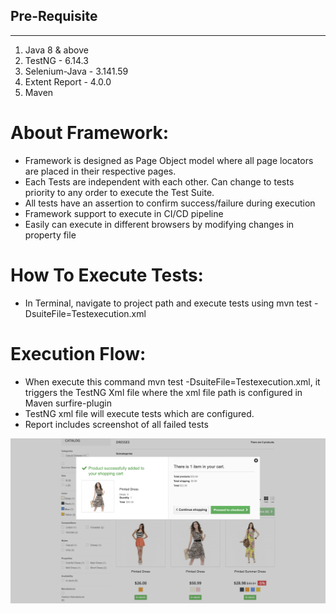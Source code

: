 ## Pre-Requisite
-----------------------
1. Java 8 & above
2. TestNG - 6.14.3
3. Selenium-Java - 3.141.59
4. Extent Report - 4.0.0
5. Maven

# About Framework:
- Framework is designed as Page Object model where all page locators are placed in their respective pages.
- Each Tests are independent with each other. Can change to tests priority to any order to execute the Test Suite.
- All tests have an assertion to confirm success/failure during execution
- Framework support to execute in CI/CD pipeline
- Easily can execute in different browsers by modifying changes in property file

# How To Execute Tests:
- In Terminal, navigate to project path and execute tests using mvn test -DsuiteFile=Testexecution.xml

# Execution Flow:
- When execute this command mvn test -DsuiteFile=Testexecution.xml, it triggers the TestNG Xml file where the xml file path is configured in Maven surfire-plugin
- TestNG xml file will execute tests which are configured.
- Report includes screenshot of all failed tests

![Screenshot of failed Tests](/images/failedTest.png)
